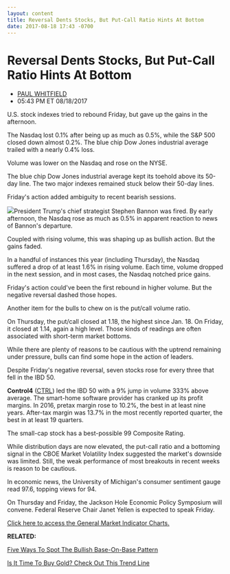 ```yaml
---
layout: content
title: Reversal Dents Stocks, But Put-Call Ratio Hints At Bottom
date: 2017-08-18 17:43 -0700
---
```



Reversal Dents Stocks, But Put-Call Ratio Hints At Bottom
==========================================================




* [PAUL WHITFIELD](https://www.investors.com/author/whitfieldp/ "Posts by PAUL WHITFIELD")
* 05:43 PM ET 08/18/2017




U.S. stock indexes tried to rebound Friday, but gave up the gains in the afternoon.




The Nasdaq lost 0.1% after being up as much as 0.5%, while the S&P 500 closed down almost 0.2%. The blue chip Dow Jones industrial average trailed with a nearly 0.4% loss.


Volume was lower on the Nasdaq and rose on the NYSE.


The blue chip Dow Jones industrial average kept its toehold above its 50-day line. The two major indexes remained stuck below their 50-day lines.


Friday's action added ambiguity to recent bearish sessions.


![](https://www.investors.com/wp-content/uploads/2017/08/MP081817-215x300.png)President Trump's chief strategist Stephen Bannon was fired. By early afternoon, the Nasdaq rose as much as 0.5% in apparent reaction to news of Bannon's departure.


Coupled with rising volume, this was shaping up as bullish action. But the gains faded.


In a handful of instances this year (including Thursday), the Nasdaq suffered a drop of at least 1.6% in rising volume. Each time, volume dropped in the next session, and in most cases, the Nasdaq notched price gains.


Friday's action could've been the first rebound in higher volume. But the negative reversal dashed those hopes.


Another item for the bulls to chew on is the put/call volume ratio.


On Thursday, the put/call closed at 1.18, the highest since Jan. 18. On Friday, it closed at 1.14, again a high level. Those kinds of readings are often associated with short-term market bottoms.


While there are plenty of reasons to be cautious with the uptrend remaining under pressure, bulls can find some hope in the action of leaders.


Despite Friday's negative reversal, seven stocks rose for every three that fell in the IBD 50.


**Control4** ([CTRL](https://research.investors.com/quote.aspx?symbol=CTRL)) led the IBD 50 with a 9% jump in volume 333% above average. The smart-home software provider has cranked up its profit margins. In 2016, pretax margin rose to 10.2%, the best in at least nine years. After-tax margin was 13.7% in the most recently reported quarter, the best in at least 19 quarters.


The small-cap stock has a best-possible 99 Composite Rating.


While distribution days are now elevated, the put-call ratio and a bottoming signal in the CBOE Market Volatility Index suggested the market's downside was limited. Still, the weak performance of most breakouts in recent weeks is reason to be cautious.


In economic news, the University of Michigan's consumer sentiment gauge read 97.6, topping views for 94.


On Thursday and Friday, the Jackson Hole Economic Policy Symposium will convene. Federal Reserve Chair Janet Yellen is expected to speak Friday.


[Click here to access the General Market Indicator Charts.](https://www.investors.com/wp-content/uploads/2017/08/GMI_082117.pdf)


**RELATED:**


[Five Ways To Spot The Bullish Base-On-Base Pattern](https://www.investors.com/how-to-invest/investors-corner/five-ways-to-spot-the-bullish-base-on-base-stock-pattern/)


[Is It Time To Buy Gold? Check Out This Trend Line](https://www.investors.com/etfs-and-funds/etfs/is-now-the-time-to-buy-gold-check-out-this-key-trend-line/)




